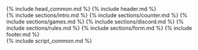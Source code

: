 ---
---
<!--
	Story by HTML5 UP
	html5up.net | @ajlkn
	Free for personal and commercial use under the CCA 3.0 license (html5up.net/license)
-->
<html>
	<head>
		<title>Vocabolangelo</title>
		{% include head_common.md %}
	</head>
	<body class="is-preload">
	{% include header.md %}
		<div id="wrapper" class="divided">
			{% include sections/intro.md %}
			{% include sections/counter.md %}
			{% include sections/games.md %}
			{% include sections/discord.md %}
			{% include sections/rules.md %}
			{% include sections/form.md %}
			{% include footer.md %}
		</div>
	{% include script_common.md %}
	</body>
</html>
